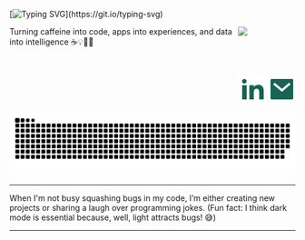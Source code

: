 [![Typing SVG](https://readme-typing-svg.herokuapp.com?color=FFFFFF&size=39&multiline=true&width=700&lines=Hello+World!)](https://git.io/typing-svg)

<a href="#"><img width="20%" height="auto" align="right" src="https://github.com/rajput2107/rajput2107/blob/master/Assets/Developer.gif" /></a>

Turning caffeine into code, apps into experiences, and data into intelligence ☕💡📱🤖

<br>

<p align="right">
  <p align="right">
    <a href="https://www.linkedin.com/in/aryan-patel-036688202/" alt="Linkedin"><img src="readme/linkedin-fill.svg"></a>
    <a href="mailto:a68patel@uwaterloo.ca" alt="Contact me"><img src="readme/mail-fill.svg"></a>
  </p>

![snake gif](https://raw.githubusercontent.com/tanpatil/tanpatil/output/github-contribution-grid-snake.svg)


---

When I'm not busy squashing bugs in my code, I’m either creating new projects or sharing a laugh over programming jokes. (Fun fact: I think dark mode is essential because, well, light attracts bugs! 😅)

---


